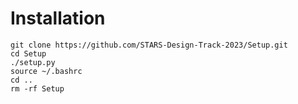 # Installation

```
git clone https://github.com/STARS-Design-Track-2023/Setup.git
cd Setup
./setup.py
source ~/.bashrc
cd ..
rm -rf Setup
```